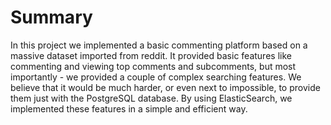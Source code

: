 
# Summary
In this project we implemented a basic commenting platform based on a massive dataset imported from reddit. It provided basic features like commenting and viewing top comments and subcomments, but most importantly - we provided a couple of complex searching features. We believe that it would be much harder, or even next to impossible, to provide them just with the PostgreSQL database. By using ElasticSearch, we implemented these features in a simple and efficient way.
